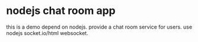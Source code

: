 nodejs chat room app
====================

this is a demo depend on nodejs. provide a chat room service for users.
use nodejs socket.io/html websocket.
